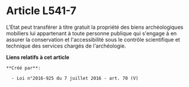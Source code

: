 # Article L541-7

L'Etat peut transférer à titre gratuit la propriété des biens archéologiques mobiliers lui appartenant à toute personne
publique qui s'engage à en assurer la conservation et l'accessibilité sous le contrôle scientifique et technique des services
chargés de l'archéologie.

**Liens relatifs à cet article**

	**Créé par**:

	  - Loi n°2016-925 du 7 juillet 2016 - art. 70 (V)
